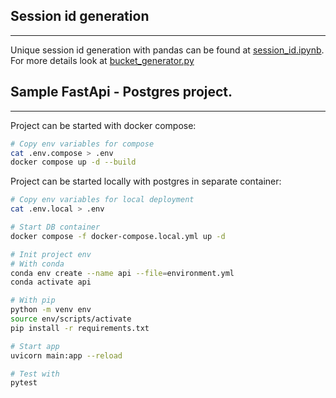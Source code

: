## Session id generation
---
Unique session id generation with pandas can be found at [session_id.ipynb](session_id.ipynb). For more details look at [bucket_generator.py](bucket_generator.py)

## Sample FastApi - Postgres project.
---

 Project can be started with docker compose:
```sh
# Copy env variables for compose
cat .env.compose > .env
docker compose up -d --build
```

 Project can be started locally with postgres in separate container:
```sh
# Copy env variables for local deployment
cat .env.local > .env

# Start DB container
docker compose -f docker-compose.local.yml up -d 

# Init project env
# With conda
conda env create --name api --file=environment.yml
conda activate api

# With pip
python -m venv env
source env/scripts/activate
pip install -r requirements.txt

# Start app
uvicorn main:app --reload

# Test with 
pytest
